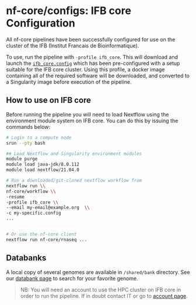 # nf-core/configs: IFB core Configuration

All nf-core pipelines have been successfully configured for use on the cluster of the IFB (Institut Francais de Bioinformatique).

To use, run the pipeline with `-profile ifb_core`. This will download and launch the [`ifb_core.config`](../conf/ifb_core.config) which has been pre-configured with a setup suitable for the IFB core cluster. Using this profile, a docker image containing all of the required software will be downloaded, and converted to a Singularity image before execution of the pipeline.

## How to use on IFB core

Before running the pipeline you will need to load Nextflow using the environment module system on IFB core. You can do this by issuing the commands below:

```bash
# Login to a compute node
srun --pty bash

## Load Nextflow and Singularity environment modules
module purge
module load java-jdk/8.0.112
module load nextflow/21.04.0

# Run a downloaded/git-cloned nextflow workflow from
nextflow run \\
nf-core/workflow \\
-resume
-profile ifb_core \\
--email my-email@example.org  \\
-c my-specific.config
...


# Or use the nf-core client
nextflow run nf-core/rnaseq ...

```

## Databanks

A local copy of several genomes are available in `/shared/bank` directory. See
our [databank page](https://ifb-elixirfr.gitlab.io/cluster/doc/banks/)
to search for your favorite genome.

>NB: You will need an account to use the HPC cluster on IFB core in order to run the pipeline. If in doubt contact IT or go to [account page](https://my.cluster.france-bioinformatique.fr/manager2/login).
